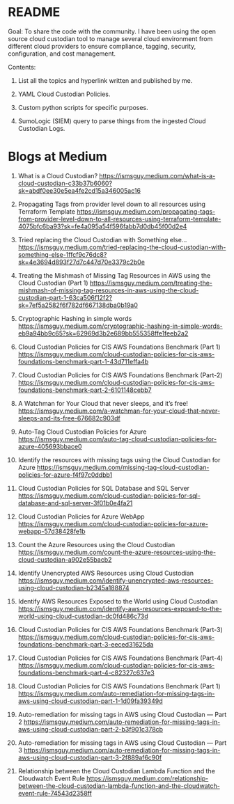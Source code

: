 # README

Goal:
To share the code with the community.
I have been using the open source cloud custodian tool to manage several cloud environment from 
different cloud providers to ensure compliance, tagging, security, configuration, and cost management.

Contents:
1. List all the topics and hyperlink written and published by me.

2. YAML Cloud Custodian Policies.

3. Custom python scripts for specific purposes.

4. SumoLogic (SIEM) query to parse things from the ingested Cloud Custodian Logs.

# Blogs at Medium
1. What is a Cloud Custodian?
https://ismsguy.medium.com/what-is-a-cloud-custodian-c33b37b6060?sk=abdf0ee30e5ea4fe2cd15a346005ac16

2. Propagating Tags from provider level down to all resources using Terraform Template
https://ismsguy.medium.com/propagating-tags-from-provider-level-down-to-all-resources-using-terraform-template-4075bfc6ba93?sk=fe4a095a54f596fabb7d0db45f00d2e4

3. Tried replacing the Cloud Custodian with Something else…
https://ismsguy.medium.com/tried-replacing-the-cloud-custodian-with-something-else-1ffcf9c76dc8?sk=4e3694d893f27d7c447d70e3379c2b0e

4. Treating the Mishmash of Missing Tag Resources in AWS using the Cloud Custodian (Part 1)
https://ismsguy.medium.com/treating-the-mishmash-of-missing-tag-resources-in-aws-using-the-cloud-custodian-part-1-63ca506f12f2?sk=7ef5a2582f6f782df667138dba0b19a0

5. Cryptographic Hashing in simple words
https://ismsguy.medium.com/cryptographic-hashing-in-simple-words-eb9a94bb9c65?sk=62969d3b2e689bb555358ffe1feeb2a2

6. Cloud Custodian Policies for CIS AWS Foundations Benchmark (Part 1)
https://ismsguy.medium.com/cloud-custodian-policies-for-cis-aws-foundations-benchmark-part-1-43d711effa4b

7. Cloud Custodian Policies for CIS AWS Foundations Benchmark (Part-2)
https://ismsguy.medium.com/cloud-custodian-policies-for-cis-aws-foundations-benchmark-part-2-6101148cebb7

8. A Watchman for Your Cloud that never sleeps, and it’s free!
https://ismsguy.medium.com/a-watchman-for-your-cloud-that-never-sleeps-and-its-free-676682c903df

9. Auto-Tag Cloud Custodian Policies for Azure
https://ismsguy.medium.com/auto-tag-cloud-custodian-policies-for-azure-405693bbace0

10. Identify the resources with missing tags using the Cloud Custodian for Azure
https://ismsguy.medium.com/missing-tag-cloud-custodian-policies-for-azure-f4f97c0ddbb1

11. Cloud Custodian Policies for SQL Database and SQL Server
https://ismsguy.medium.com/cloud-custodian-policies-for-sql-database-and-sql-server-3f01b0e4fa21

12. Cloud Custodian Policies for Azure WebApp
https://ismsguy.medium.com/cloud-custodian-policies-for-azure-webapp-57d38428fe1b

13. Count the Azure Resources using the Cloud Custodian
https://ismsguy.medium.com/count-the-azure-resources-using-the-cloud-custodian-a902e55bacb2

14. Identify Unencrypted AWS Resources using Cloud Custodian
https://ismsguy.medium.com/identify-unencrypted-aws-resources-using-cloud-custodian-b2345a188874

15. Identify AWS Resources Exposed to the World using Cloud Custodian
https://ismsguy.medium.com/identify-aws-resources-exposed-to-the-world-using-cloud-custodian-dc0fd486c73d

16. Cloud Custodian Policies for CIS AWS Foundations Benchmark (Part-3)
https://ismsguy.medium.com/cloud-custodian-policies-for-cis-aws-foundations-benchmark-part-3-eeced31625da

17. Cloud Custodian Policies for CIS AWS Foundations Benchmark (Part-4)
https://ismsguy.medium.com/cloud-custodian-policies-for-cis-aws-foundations-benchmark-part-4-c82327c637e3

18. Cloud Custodian Policies for CIS AWS Foundations Benchmark (Part 1)
https://ismsguy.medium.com/auto-remediation-for-missing-tags-in-aws-using-cloud-custodian-part-1-1d09fa39349d

19. Auto-remediation for missing tags in AWS using Cloud Custodian — Part 2
https://ismsguy.medium.com/auto-remediation-for-missing-tags-in-aws-using-cloud-custodian-part-2-b3f901c378cb

20. Auto-remediation for missing tags in AWS using Cloud Custodian — Part 3
https://ismsguy.medium.com/auto-remediation-for-missing-tags-in-aws-using-cloud-custodian-part-3-2f889af6c90f

21. Relationship between the Cloud Custodian Lambda Function and the Cloudwatch Event Rule
https://ismsguy.medium.com/relationship-between-the-cloud-custodian-lambda-function-and-the-cloudwatch-event-rule-74543d2358ff
